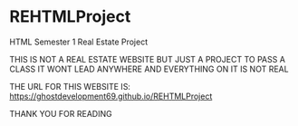 # REHTMLProject
HTML Semester 1 Real Estate Project

THIS IS NOT A REAL ESTATE WEBSITE BUT JUST A PROJECT TO PASS A CLASS
IT WONT LEAD ANYWHERE AND EVERYTHING ON IT IS NOT REAL

THE URL FOR THIS WEBSITE IS: https://ghostdevelopment69.github.io/REHTMLProject

THANK YOU FOR READING
